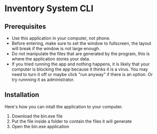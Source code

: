 # Inventory System CLI

## Prerequisites

- Use this application in your computer, not phone.
- Before entering, make sure to set the window to fullscreen, the layout will break if the window is not large enough.
- Do not manipulate the files that are generated by the program, this is where the application stores your data.
- If you tried running the app and nothing happens, it is likely that your computer is blocking the app because it thinks it is a virus. You may need to turn it off or maybe click "run anyway" if there is an option. Or try runnning it as administrator.

## Installation

Here's how you can intall the application to your computer.

1. Download the bin.exe file
2. Put the file inside a folder to contain the files it will generate
3. Open the bin.exe application
